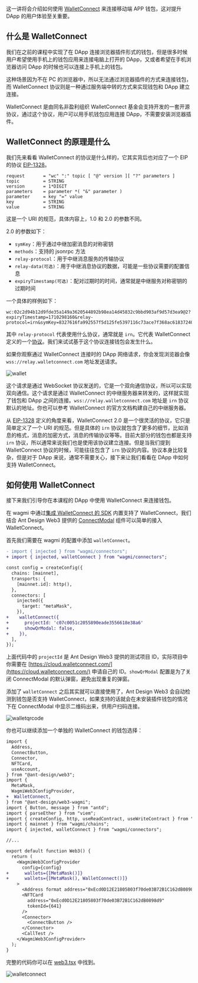 这一讲将会介绍如何使用 [WalletConnect](https://walletconnect.com/) 来连接移动端 APP 钱包，这对提升 DApp 的用户体验至关重要。

## 什么是 WalletConnect

我们在之前的课程中实现了在 DApp 连接浏览器插件形式的钱包，但是很多时候用户希望使用手机上的钱包应用来连接电脑上打开的 DApp，又或者希望在手机浏览器访问 DApp 的时候也可以连接上手机上的钱包。

这种场景因为不在 PC 的浏览器中，所以无法通过浏览器插件的方式来连接钱包，而 WalletConnect 协议则是一种通过服务端中转的方式来实现钱包和 DApp 建立连接。

WalletConnect 是由同名非盈利组织 WalletConnect 基金会支持开发的一套开源协议，通过这个协议，用户可以用手机钱包应用连接 DApp，不需要安装浏览器插件。

## WalletConnect 的原理是什么

我们先来看看 WalletConnect 的协议是什么样的，它其实背后也对应了一个 EIP 的协议 [EIP-1328](https://eips.ethereum.org/EIPS/eip-1328)。

```
request       = "wc" ":" topic [ "@" version ][ "?" parameters ]
topic         = STRING
version       = 1*DIGIT
parameters    = parameter *( "&" parameter )
parameter     = key "=" value
key           = STRING
value         = STRING
```

这是一个 URI 的规范，具体内容上，1.0 和 2.0 的参数不同。

2.0 的参数如下：

- `symKey`：用于通过中继加密消息的对称密钥
- `methods`：支持的 jsonrpc 方法
- `relay-protocol`：用于中继消息服务的传输协议
- `relay-data(可选)`：用于中继消息协议的数据，可能是一些协议需要的配置信息
- `expiryTimestamp(可选)`：配对过期时的时间，通常就是中继服务对称密钥的过期时间

一个具体的样例如下：

```
wc:02c2d94b12d9fde35a149a3620544892b98ea14d45832c9bbd903af9d57d3ea9@2?expiryTimestamp=1710298160&relay-protocol=irn&symKey=8327616fa992557f5d125fe5397116c73ace7f368ac6183724052b1bcb917414
```

其中 `relay-protocol` 代表使用什么协议，通常就是 `irn`。它代表 WalletConnect 定义的一个[协议](https://specs.walletconnect.com/2.0/specs/servers/relay/relay-server-rpc)。我们来试试基于这个协议连接钱包会发生什么。

如果你观察通过 WalletConnect 连接时的 DApp 网络请求，你会发现浏览器会像 `wss://relay.walletconnect.com` 地址发送请求。

![wallet](./img/walletnetwork.png)

这个请求是通过 WebSocket 协议发送的，它是一个双向通信协议，所以可以实现双向通信。这个请求是通过 WalletConnect 的中继服务器来转发的，这样就实现了钱包和 DApp 之间的连接。`wss://relay.walletconnect.com` 地址是 `irn` 协议默认的地址。你也可以参考 WalletConnect 的官方文档构建自己的中继服务器。

从 [EIP-1328](https://eips.ethereum.org/EIPS/eip-1328) 定义的角度来看，WalletConnect 2.0 是一个很灵活的协议，它只是简单定义了一个 URI 的规范。但是具体的 `irn` 协议就包含了更多的细节，比如消息的格式，消息的加密方式，消息的传输协议等等。目前大部分的钱包也都是支持 `irn` 协议，所以通常来说我们也是使用该协议建立连接。但是当我们提到 WalletConnect 协议的时候，可能往往包含了 `irn` 协议的内容。协议本身比较复杂，但是对于 DApp 来说，通常不需要关心，接下来让我们看看在 DApp 中如何支持 WalletConnect。

## 如何使用 WalletConnect

接下来我们引导你在本课程的 DApp 中使用 WalletConnect 来连接钱包。

在 wagmi 中通过[集成 WalletConnect 的 SDK](https://wagmi.sh/core/api/connectors/walletConnect) 内置支持了 WalletConnect，我们结合 Ant Design Web3 提供的 [ConnectModal](https://web3.ant.design/components/connect-modal-cn) 组件可以简单的接入 WalletConnect。

首先我们需要在 wagmi 的配置中添加 `walletConnect`。

```diff
- import { injected } from "wagmi/connectors";
+ import { injected, walletConnect } from "wagmi/connectors";

const config = createConfig({
  chains: [mainnet],
  transports: {
    [mainnet.id]: http(),
  },
  connectors: [
    injected({
      target: "metaMask",
    }),
+    walletConnect({
+      projectId: 'c07c0051c2055890eade3556618e38a6'
+      showQrModal: false,
+    }),
  ],
});
```

上面代码中的 `projectId` 是 Ant Design Web3 提供的测试项目 ID，实际项目中你需要在 [https://cloud.walletconnect.com/](https://cloud.walletconnect.com/) 申请自己的 ID。`showQrModal` 配置是为了关闭 ConnectModal 的默认弹窗，避免出现重复的弹窗。

添加了 `walletConnect` 之后其实就可以直接使用了，Ant Design Web3 会自动检测到钱包是否支持 WalletConnect，如果支持的话就会在未安装插件钱包的情况下在 ConnectModal 中显示二维码出来，供用户扫码连接。

![walletqrcode](./img/walletqrcode.png)

你也可以继续添加一个单独的 WalletConnect 的钱包选择：

```diff
import {
  Address,
  ConnectButton,
  Connector,
  NFTCard,
  useAccount,
} from "@ant-design/web3";
import {
  MetaMask,
  WagmiWeb3ConfigProvider,
+  WalletConnect,
} from "@ant-design/web3-wagmi";
import { Button, message } from "antd";
import { parseEther } from "viem";
import { createConfig, http, useReadContract, useWriteContract } from "wagmi";
import { mainnet } from "wagmi/chains";
import { injected, walletConnect } from "wagmi/connectors";

//...

export default function Web3() {
  return (
    <WagmiWeb3ConfigProvider
      config={config}
+      wallets={[MetaMask()]}
+      wallets={[MetaMask(), WalletConnect()]}
    >
      <Address format address="0xEcd0D12E21805803f70de03B72B1C162dB0898d9" />
      <NFTCard
        address="0xEcd0D12E21805803f70de03B72B1C162dB0898d9"
        tokenId={641}
      />
      <Connector>
        <ConnectButton />
      </Connector>
      <CallTest />
    </WagmiWeb3ConfigProvider>
  );
}
```

完整的代码你可以在 [web3.tsx](./web3.tsx) 中找到。

![walletconnect](./img/walletconnect.png)
